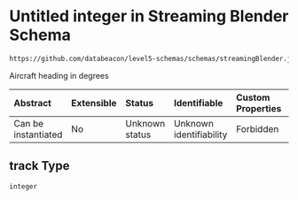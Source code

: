 # Untitled integer in Streaming Blender Schema

```txt
https://github.com/databeacon/level5-schemas/schemas/streamingBlender.json#/properties/flights/properties/track
```

Aircraft heading in degrees

| Abstract            | Extensible | Status         | Identifiable            | Custom Properties | Additional Properties | Access Restrictions | Defined In                                                                 |
| :------------------ | :--------- | :------------- | :---------------------- | :---------------- | :-------------------- | :------------------ | :------------------------------------------------------------------------- |
| Can be instantiated | No         | Unknown status | Unknown identifiability | Forbidden         | Allowed               | none                | [blender.schema.json\*](../out/blender.schema.json "open original schema") |

## track Type

`integer`
